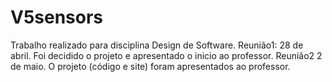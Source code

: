 # V5sensors
Trabalho realizado para disciplina Design de Software.
Reunião1: 28 de abril. Foi decidido o projeto e apresentado o inicio ao professor. 
Reunião2 2 de maio. O projeto (código e site) foram apresentados ao professor. 
